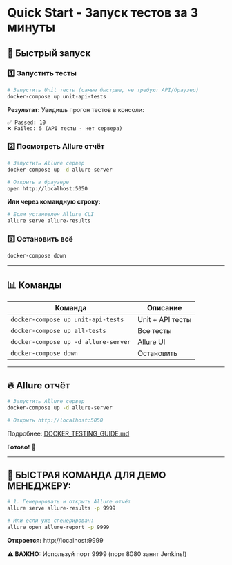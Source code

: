 # Quick Start - Запуск тестов за 3 минуты

## 🚀 Быстрый запуск

### 1️⃣ Запустить тесты

```bash
# Запустить Unit тесты (самые быстрые, не требуют API/браузер)
docker-compose up unit-api-tests
```

**Результат:** Увидишь прогон тестов в консоли:
```
✅ Passed: 10
❌ Failed: 5 (API тесты - нет сервера)
```

### 2️⃣ Посмотреть Allure отчёт

```bash
# Запустить Allure сервер
docker-compose up -d allure-server

# Открыть в браузере
open http://localhost:5050
```

**Или через командную строку:**
```bash
# Если установлен Allure CLI
allure serve allure-results
```

### 3️⃣ Остановить всё

```bash
docker-compose down
```

---

## 📊 Команды

| Команда | Описание |
|---------|----------|
| `docker-compose up unit-api-tests` | Unit + API тесты |
| `docker-compose up all-tests` | Все тесты |
| `docker-compose up -d allure-server` | Allure UI |
| `docker-compose down` | Остановить |

---

## 🔥 Allure отчёт

```bash
# Запустить Allure сервер
docker-compose up -d allure-server

# Открыть http://localhost:5050
```

Подробнее: [DOCKER_TESTING_GUIDE.md](./DOCKER_TESTING_GUIDE.md)

**Готово!** 🎉

---

## 🎯 БЫСТРАЯ КОМАНДА ДЛЯ ДЕМО МЕНЕДЖЕРУ:

```bash
# 1. Генерировать и открыть Allure отчёт
allure serve allure-results -p 9999

# Или если уже сгенерирован:
allure open allure-report -p 9999
```

**Откроется:** http://localhost:9999

**⚠️ ВАЖНО:** Используй порт 9999 (порт 8080 занят Jenkins!)
